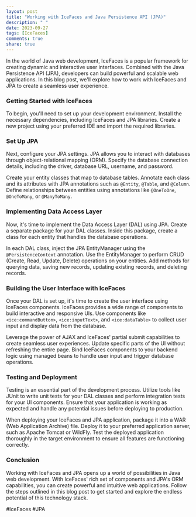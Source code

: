 ```yaml
---
layout: post
title: "Working with IceFaces and Java Persistence API (JPA)"
description: " "
date: 2023-09-27
tags: [IceFaces]
comments: true
share: true
---
```


In the world of Java web development, IceFaces is a popular framework for creating dynamic and interactive user interfaces. Combined with the Java Persistence API (JPA), developers can build powerful and scalable web applications. In this blog post, we'll explore how to work with IceFaces and JPA to create a seamless user experience.

### Getting Started with IceFaces

To begin, you'll need to set up your development environment. Install the necessary dependencies, including IceFaces and JPA libraries. Create a new project using your preferred IDE and import the required libraries.

### Set Up JPA

Next, configure your JPA settings. JPA allows you to interact with databases through object-relational mapping (ORM). Specify the database connection details, including the driver, database URL, username, and password.

Create your entity classes that map to database tables. Annotate each class and its attributes with JPA annotations such as `@Entity`, `@Table`, and `@Column`. Define relationships between entities using annotations like `@OneToOne`, `@OneToMany`, or `@ManyToMany`.

### Implementing Data Access Layer

Now, it's time to implement the Data Access Layer (DAL) using JPA. Create a separate package for your DAL classes. Inside this package, create a class for each entity that handles the database operations.

In each DAL class, inject the JPA EntityManager using the `@PersistenceContext` annotation. Use the EntityManager to perform CRUD (Create, Read, Update, Delete) operations on your entities. Add methods for querying data, saving new records, updating existing records, and deleting records.

### Building the User Interface with IceFaces

Once your DAL is set up, it's time to create the user interface using IceFaces components. IceFaces provides a wide range of components to build interactive and responsive UIs. Use components like `<ice:commandButton>`, `<ice:inputText>`, and `<ice:dataTable>` to collect user input and display data from the database.

Leverage the power of AJAX and IceFaces' partial submit capabilities to create seamless user experiences. Update specific parts of the UI without refreshing the entire page. Bind IceFaces components to your backend logic using managed beans to handle user input and trigger database operations.

### Testing and Deployment

Testing is an essential part of the development process. Utilize tools like JUnit to write unit tests for your DAL classes and perform integration tests for your UI components. Ensure that your application is working as expected and handle any potential issues before deploying to production.

When deploying your IceFaces and JPA application, package it into a WAR (Web Application Archive) file. Deploy it to your preferred application server, such as Apache Tomcat or WildFly. Test the deployed application thoroughly in the target environment to ensure all features are functioning correctly.

### Conclusion

Working with IceFaces and JPA opens up a world of possibilities in Java web development. With IceFaces' rich set of components and JPA's ORM capabilities, you can create powerful and intuitive web applications. Follow the steps outlined in this blog post to get started and explore the endless potential of this technology stack.

#IceFaces #JPA